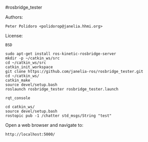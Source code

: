 #rosbridge_tester

Authors:

    Peter Polidoro <polidorop@janelia.hhmi.org>

License:

    BSD

```shell
sudo apt-get install ros-kinetic-rosbridge-server
mkdir -p ~/catkin_ws/src
cd ~/catkin_ws/src
catkin_init_workspace
git clone https://github.com/janelia-ros/rosbridge_tester.git
cd ~/catkin_ws/
catkin_make
source devel/setup.bash
roslaunch rosbridge_tester rosbridge_tester.launch
```

```shell
rqt_console
```

```shell
cd catkin_ws/
source devel/setup.bash
rostopic pub -1 /chatter std_msgs/String "test"
```

Open a web browser and navigate to:

    http://localhost:5000/
